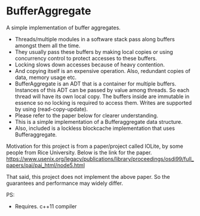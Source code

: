 # BufferAggregate
A simple implementation of buffer aggregates.

- Threads/multiple modules in a software stack pass along buffers amongst them all the time.
- They usually pass these buffers by making local copies or using concurrency control to protect
  accesses to these buffers.
- Locking slows down accesses because of heavy contention.
- And copying itself is an expensive operation. Also, redundant copies of data, memory usage etc.
- BufferAggregate is an ADT that is a container for multiple buffers.
  Instances of this ADT can be passed by value among threads. So each thread will have its own
  local copy. The buffers inside are immutable in essence so no locking is required to access them.
  Writes are supported by using (read-copy-update).
- Please refer to the paper below for clearer understanding.
- This is a simple implementation of a Bufferaggregate data structure.
- Also, included is a lockless blockcache implementation that uses Bufferaggregate.

Motivation for this project is from a paper/project called
IOLite, by some people from Rice University. Below is the link for the paper.
https://www.usenix.org/legacy/publications/library/proceedings/osdi99/full_papers/pai/pai_html/node5.html

That said, this project does not implement the above paper. So the guarantees and performance may widely differ.

PS:
- Requires. c++11 compiler
